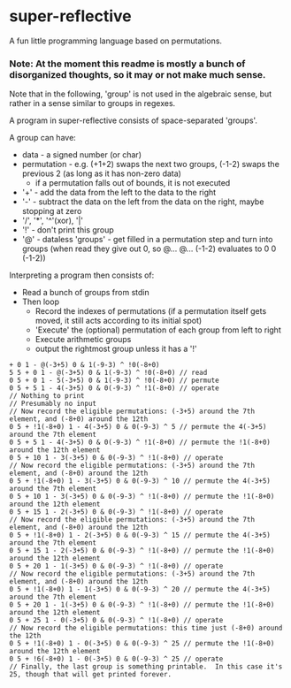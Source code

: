 # super-reflective
A fun little programming language based on permutations.
### Note: At the moment this readme is mostly a bunch of disorganized thoughts, so it may or not make much sense.

Note that in the following, 'group' is not used in the algebraic sense, but rather in a sense similar to groups in regexes.

A program in super-reflective consists of space-separated 'groups'.

A group can have:
  - data - a signed number (or char)
  - permutation - e.g. (+1+2) swaps the next two groups, (-1-2) swaps the previous 2 (as long as it has non-zero data)
    - if a permutation falls out of bounds, it is not executed
  - '+' - add the data from the left to the data to the right
  - '-' - subtract the data on the left from the data on the right, maybe stopping at zero
  - '/', '*', '^'(xor), '|'
  - '!' - don't print this group
  - '@' - dataless 'groups' - get filled in a permutation step and turn into groups (when read they give out 0, so @... @...  (-1-2) evaluates to  0 0 (-1-2))

Interpreting a program then consists of:
  - Read a bunch of groups from stdin
  - Then loop
    - Record the indexes of permutations (if a permutation itself gets moved, it still acts according to its initial spot)
    - 'Execute' the (optional) permutation of each group from left to right
    - Execute arithmetic groups
    - output the rightmost group unless it has a '!'

```
+ 0 1 - @(-3+5) 0 & 1(-9-3) ^ !0(-8+0)
5 5 + 0 1 - @(-3+5) 0 & 1(-9-3) ^ !0(-8+0) // read
0 5 + 0 1 - 5(-3+5) 0 & 1(-9-3) ^ !0(-8+0) // permute
0 5 + 5 1 - 4(-3+5) 0 & 0(-9-3) ^ !1(-8+0) // operate
// Nothing to print
// Presumably no input
// Now record the eligible permutations: (-3+5) around the 7th element, and (-8+0) around the 12th
0 5 + !1(-8+0) 1 - 4(-3+5) 0 & 0(-9-3) ^ 5 // permute the 4(-3+5) around the 7th element
0 5 + 5 1 - 4(-3+5) 0 & 0(-9-3) ^ !1(-8+0) // permute the !1(-8+0) around the 12th element
0 5 + 10 1 - 3(-3+5) 0 & 0(-9-3) ^ !1(-8+0) // operate
// Now record the eligible permutations: (-3+5) around the 7th element, and (-8+0) around the 12th
0 5 + !1(-8+0) 1 - 3(-3+5) 0 & 0(-9-3) ^ 10 // permute the 4(-3+5) around the 7th element
0 5 + 10 1 - 3(-3+5) 0 & 0(-9-3) ^ !1(-8+0) // permute the !1(-8+0) around the 12th element
0 5 + 15 1 - 2(-3+5) 0 & 0(-9-3) ^ !1(-8+0) // operate
// Now record the eligible permutations: (-3+5) around the 7th element, and (-8+0) around the 12th
0 5 + !1(-8+0) 1 - 2(-3+5) 0 & 0(-9-3) ^ 15 // permute the 4(-3+5) around the 7th element
0 5 + 15 1 - 2(-3+5) 0 & 0(-9-3) ^ !1(-8+0) // permute the !1(-8+0) around the 12th element
0 5 + 20 1 - 1(-3+5) 0 & 0(-9-3) ^ !1(-8+0) // operate
// Now record the eligible permutations: (-3+5) around the 7th element, and (-8+0) around the 12th
0 5 + !1(-8+0) 1 - 1(-3+5) 0 & 0(-9-3) ^ 20 // permute the 4(-3+5) around the 7th element
0 5 + 20 1 - 1(-3+5) 0 & 0(-9-3) ^ !1(-8+0) // permute the !1(-8+0) around the 12th element
0 5 + 25 1 - 0(-3+5) 0 & 0(-9-3) ^ !1(-8+0) // operate
// Now record the eligible permutations: this time just (-8+0) around the 12th
0 5 + !1(-8+0) 1 - 0(-3+5) 0 & 0(-9-3) ^ 25 // permute the !1(-8+0) around the 12th element
0 5 + !6(-8+0) 1 - 0(-3+5) 0 & 0(-9-3) ^ 25 // operate
// Finally, the last group is something printable.  In this case it's 25, though that will get printed forever.
```
